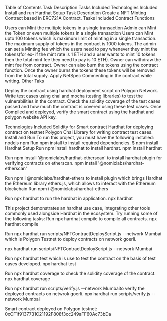 Table of Contents
Task Description
Tasks Included
Technologies Included
Install and run
Hardhat Setup
Task Description
Create a NFT Minting Contract based in ERC721A Contract.
Tasks Included
Contract Functions 

Users can Mint the multiple tokens in a single transaction
Admin can Mint the Token or even multiple tokens in a single transaction
Users can Mint upto 100 tokens which is maximum limit of minting in a single transaction.
The maximum supply of tokens in the contract is 1000 tokens.
The admin can set a Minting fee which the users need to pay whenever they mint the tokens(for ex- if the mint rate is 1 ETH  and a user wants to mint 10 tokens then the total mint fee they need to pay is 10 ETH).
Owner can withdraw the mint fee from contract.
Owner can also burn the tokens using the contract function. 
Once the owner burns the tokens these tokens will be removed from the total supply.
Apply NetSpec Commenting in the contract while writing.
Other Taks 

Deploy the contract using hardhat deployment script on Polygon Network.
Write test cases using chai and mocha (testing libraries) to test the vulnerabilities in the contract. 
Check the solidity coverage of the test cases passed and how much the contract is covered using these test cases.
Once Compiled and deployed, verify the smart contract using the hardhat and polygon website API key. 
 
Technologies Included
Solidity for Smart contract
Hardhat for deploying contract on testnet Polygon
Chai Library for writing contract test cases.
Install and Run
To run this project, you must have the following installed:
nodejs
npm
Run npm install to install required dependencies.
$ npm install
Hardhat Setup
Run npm install hardhat to install hardhat.
npm install hardhat


Run npm install '@nomiclabs/hardhat-etherscan' to install hardhat plugin for verifying contracts on etherscan.
npm install '@nomiclabs/hardhat-etherscan'


Run npm i @nomiclabs/hardhat-ethers to install plugin which brings Hardhat the Ethereum library ethers.js, which allows to interact with the Ethereum blockchain
Run npm i @nomiclabs/hardhat-ethers


Run npx hardhat to run the hardhat in application.
npx hardhat


This project demonstrates an hardhat use case, integrating other tools commonly used alongside Hardhat in the ecosystem.
Try running some of the following tasks:
Run npx hardhat compile to compile all contracts.
npx hardhat compile


Run npx hardhat run scripts/NFTContractDeployScript.js --network Mumbai which is Polygon Testnet to deploy contracts on network goerli.

npx hardhat run scripts/NFTContractDeployScript.js --network Mumbai


Run npx hardhat test which is use to test the contract on the basis of test cases developed.
npx hardhat test 


Run npx hardhat coverage to check the solidity coverage of the contract.
npx hardhat coverage


Run npx hardhat run scripts/verify.js --network Mumbaito verify the deployed contracts on netwrok goerli.
npx hardhat run scripts/verify.js --network Mumbai


Smart contract deployed on Polygon testnet: 0xCF1f9137731C21192F808f3cc249aFF60Ac73bDa

